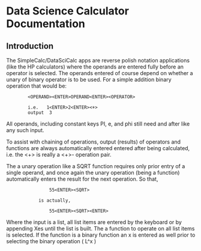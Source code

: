 # Data Science Calculator Documentation

## Introduction

The SimpleCalc/DataSciCalc apps are reverse polish notation applications (like the HP calculators) where the operands are entered fully before an operator is selected. The operands entered of course depend on whether a unary of binary operator is to be used. For a simple addition binary operation that would be:

			<OPERAND><ENTER>OPERAND<ENTER><OPERATOR>
			
			i.e.   1<ENTER>2<ENTER><+>
			output  3
			
All operands, including constant keys PI, e, and phi still need and <ENTER> after like any such input.

To assist with chaining of operations, output (results) of operators and functions are always automatically entered entered after being calculated, i.e. the <+> is really a <+>-<ENTER> operation pair.
			
The a unary operation like a SQRT function requires only prior entry of a single operand, and once again the unary operation (being a function) automatically enters the result for the next operation. So that,

			        55<ENTER><SQRT> 
					
				is actually,
				
					55<ENTER><SQRT><ENTER>
					
Where the input is a list, all list items are entered by the keyboard or by appending Xes until the list is built. The a function to operate on all list items is selected. If the function is a binary function an x is entered as well prior to selecting the binary operation ( L^x )
